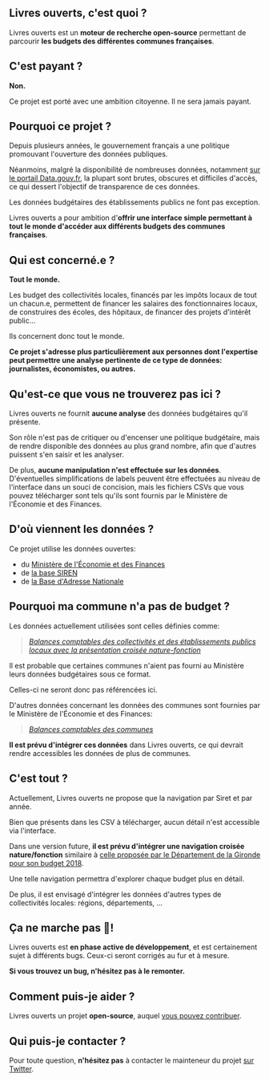 ## Livres ouverts, c'est quoi ?

Livres ouverts est un **moteur de recherche open-source** permettant de parcourir **les budgets des différentes communes françaises**.

## C'est payant ?

**Non.**

Ce projet est porté avec une ambition citoyenne. Il ne sera jamais payant.

## Pourquoi ce projet ?

Depuis plusieurs années, le gouvernement français a une politique promouvant l'ouverture des données publiques.

Néanmoins, malgré la disponibilité de nombreuses données, notamment [sur le portail Data.gouv.fr](https://www.data.gouv.fr/fr/), la plupart sont brutes, obscures et difficiles d'accès, ce qui dessert l'objectif de transparence de ces données.

Les données budgétaires des établissements publics ne font pas exception.

Livres ouverts a pour ambition d'**offrir une interface simple permettant à tout le monde d'accéder aux différents budgets des communes françaises**.

## Qui est concerné.e ?

**Tout le monde.**

Les budget des collectivités locales, financés par les impôts locaux de tout un chacun.e, permettent de financer les salaires des fonctionnaires locaux, de construires des écoles, des hôpitaux, de financer des projets d'intérêt public...

Ils concernent donc tout le monde.

**Ce projet s'adresse plus particulièrement aux personnes dont l'expertise peut permettre une analyse pertinente de ce type de données: journalistes, économistes, ou autres.**

## Qu'est-ce que vous ne trouverez pas ici ?

Livres ouverts ne fournit **aucune analyse** des données budgétaires qu'il présente.

Son rôle n'est pas de critiquer ou d'encenser une politique budgétaire, mais de rendre disponible des données au plus grand nombre, afin que d'autres puissent s'en saisir et les analyser.

De plus, **aucune manipulation n'est effectuée sur les données**. D'éventuelles simplifications de labels peuvent être effectuées au niveau de l'interface dans un souci de concision, mais les fichiers CSVs que vous pouvez télécharger sont tels qu'ils sont fournis par le Ministère de l'Économie et des Finances.

## D'où viennent les données ?

Ce projet utilise les données ouvertes:

- du [Ministère de l'Économie et des Finances](https://data.economie.gouv.fr/explore/dataset/balances-comptables-des-collectivites-et-des-etablissements-publics-locaux-avec0/table/)
- de [la base SIREN](https://api.insee.fr/catalogue/site/themes/wso2/subthemes/insee/pages/item-info.jag?name=Sirene&version=V3&provider=insee#!/Etablissement/findBySiret)
- de [la Base d'Adresse Nationale](https://geo.api.gouv.fr/decoupage-administratif/communes)

## Pourquoi ma commune n'a pas de budget ?

Les données actuellement utilisées sont celles définies comme:

> [_Balances comptables des collectivités et des établissements publics locaux avec la présentation croisée nature-fonction_](https://data.economie.gouv.fr/explore/?sort=modified&q=balances+crois%C3%A9e)

Il est probable que certaines communes n'aient pas fourni au Ministère leurs données budgétaires sous ce format.

Celles-ci ne seront donc pas référencées ici.

D'autres données concernant les données des communes sont fournies par le Ministère de l'Économie et des Finances:

> [_Balances comptables des communes_](https://data.economie.gouv.fr/explore/?sort=modified&q=balances+communes)

**Il est prévu d'intégrer ces données** dans Livres ouverts, ce qui devrait rendre accessibles les données de plus de communes.

## C'est tout ?

Actuellement, Livres ouverts ne propose que la navigation par Siret et par année.

Bien que présents dans les CSV à télécharger, aucun détail n'est accessible via l'interface.

Dans une version future, **il est prévu d'intégrer une navigation croisée nature/fonction** similaire à [celle proposée par le Département de la Gironde pour son budget 2018](https://www.gironde.fr/un-budget-au-service-des-solidarites-humaine-et-territoriale#!/explorer).

Une telle navigation permettra d'explorer chaque budget plus en détail.

De plus, il est envisagé d'intégrer les données d'autres types de collectivités locales: régions, départements, ...

## Ça ne marche pas 🤬!

Livres ouverts est **en phase active de développement**, et est certainement sujet à différents bugs. Ceux-ci seront corrigés au fur et à mesure.

**Si vous trouvez un bug, n'hésitez pas à le remonter.**

## Comment puis-je aider ?

Livres ouverts un projet **open-source**, auquel [vous pouvez contribuer](https://github.com/iOiurson/open-books).

## Qui puis-je contacter ?

Pour toute question, **n'hésitez pas** à contacter le mainteneur du projet [sur Twitter](https://twitter.com/r_ourson).

